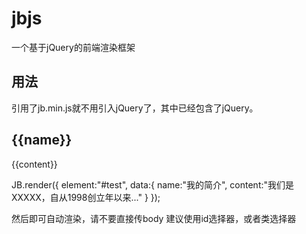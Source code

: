 # jbjs
一个基于jQuery的前端渲染框架

## 用法
引用了jb.min.js就不用引入jQuery了，其中已经包含了jQuery。

<div id="test">
  <h2>{{name}}</h2>
  <p>{{content}}</p>
</div>

JB.render({
  element:"#test",
  data:{
    name:"我的简介",
    content:"我们是XXXXX，自从1998创立年以来..."
  }
});

然后即可自动渲染，请不要直接传body
建议使用id选择器，或者类选择器
